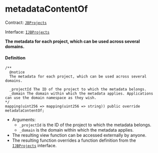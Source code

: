 # metadataContentOf

Contract: [`JBProjects`](/v4/deprecated/v3/api/contracts/jbprojects/README.md)

Interface: [`IJBProjects`](/v4/deprecated/v3/api/interfaces/ijbprojects.md)

**The metadata for each project, which can be used across several domains.**

#### Definition

```
/**
  @notice
  The metadata for each project, which can be used across several domains.

  _projectId The ID of the project to which the metadata belongs.
  _domain The domain within which the metadata applies. Applications can use the domain namespace as they wish.
*/
mapping(uint256 => mapping(uint256 => string)) public override metadataContentOf;
```

* Arguments:
  * `_projectId` is the ID of the project to which the metadata belongs.
  * `_domain` is the domain within which the metadata applies.
* The resulting view function can be accessed externally by anyone.
* The resulting function overrides a function definition from the [`IJBProjects`](/v4/deprecated/v3/api/interfaces/ijbprojects.md) interface.
